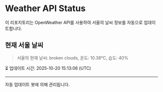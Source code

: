 
# Weather API Status

이 리포지토리는 OpenWeather API를 사용하여 서울의 날씨 정보를 자동으로 업데이트합니다.

## 현재 서울 날씨
> 서울의 현재 날씨: broken clouds, 온도: 10.38°C, 습도: 40%

⏳ 업데이트 시간: 2025-10-20 15:13:06 (UTC)

---
자동 업데이트 봇에 의해 관리됩니다.

